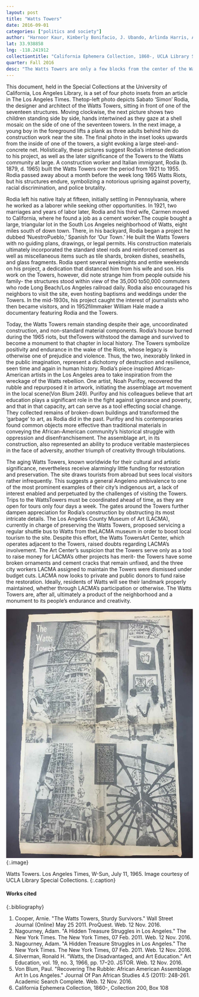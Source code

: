 ```yaml
---
layout: post
title: "Watts Towers"
date: 2016-09-01
categories: ["politics and society"]
author: "Harnoor Kaur, Kimberly Bonifacio, J. Ubando, Arlinda Harris, Avyay Kuchibotla, Meera Madhavan"
lat: 33.938858
lng: -118.241912
collectiontitle: "California Ephemera Collection, 1860-, UCLA Library Special Collections"
quarter: Fall 2016
desc: "The Watts Towers are only a few blocks from the center of the Watts Riots of 1965, and at the time, the surrounding neighborhoods and buildings were destroyed and vandalized but the towers remained standing. It is now viewed as a monument of the community’s resilience and creativity."
---
```

This document, held in the Special Collections at the University of California, Los Angeles Library, is a set of four photo insets from an article in The Los Angeles Times. Thetop-left photo depicts Sabato ‘Simon’ Rodia, the designer and architect of the Watts Towers, sitting in front of one of the seventeen structures. Moving clockwise, the next picture shows two children standing side by side, hands intertwined as they gaze at a shell mosaic on the side of one of the seventeen towers. In the next image, a young boy in the foreground lifts a plank as three adults behind him do construction work near the site. The final photo in the inset looks upwards from the inside of one of the towers, a sight evoking a large steel-and-concrete net. Holistically, these pictures suggest Rodia’s intense dedication to his project, as well as the later significance of the Towers to the Watts community at large. A construction worker and Italian immigrant, Rodia (b. 1879, d. 1965) built the Watts Towers over the period from 1921 to 1955. Rodia passed away about a month before the week long 1965 Watts Riots, but his structures endure, symbolizing a notorious uprising against poverty, racial discrimination, and police brutality.

Rodia left his native Italy at fifteen, initially settling in Pennsylvania, where he worked as a laborer while seeking other opportunities. In 1921, two marriages and years of labor later, Rodia and his third wife, Carmen moved to California, where he found a job as a cement worker.The couple bought a large, triangular lot in the South Los Angeles neighborhood of Watts, eight miles south of down town. There, in his backyard,  Rodia began a project he dubbed ‘NuestroPueblo,’ Spanish for ‘Our Town.’ He built the Watts Towers with no guiding plans, drawings, or legal permits. His construction materials ultimately incorporated the standard steel rods and reinforced cement as well as miscellaneous items such as tile shards, broken dishes, seashells, and glass fragments. Rodia spent several weeknights and entire weekends on his project, a dedication that distanced him from his wife and son. His work on the Towers, however, did note strange him from people outside his family- the structures stood within view of the 35,000 to50,000 commuters who rode Long Beach/Los Angeles railroad daily. Rodia also encouraged his neighbors to visit the site, even hosting baptisms and weddings under the Towers. In the mid-1930s, his project caught the interest of journalists who then became visitors, and in 1952filmmaker William Hale made a documentary featuring Rodia and the Towers.

Today, the Watts Towers remain standing despite their age, uncoordinated construction, and non-standard material components. Rodia’s house burned during the 1965 riots, but theTowers withstood the damage and survived to become a monument to that chapter in local history. The Towers symbolize positivity and endurance in the wake of the Riots, whose legacy is otherwise one of prejudice and violence. Thus, the two, inexorably linked in the public imagination, represent a dichotomy of destruction and resilience, seen time and again in human history. Rodia’s piece inspired African-American artists in the Los Angeles area to take inspiration from the wreckage of the Watts rebellion. One artist, Noah Purifoy, recovered the rubble and repurposed it in artwork, initiating the assemblage art movement in the local scene(Von Blum 249). Purifoy and his colleagues believe that art education plays a significant role in the fight against ignorance and poverty, and that in that capacity, art can serve as a tool effecting social change. They collected remains of broken-down buildings and transformed the ‘garbage’ to art, as Rodia did in the past. Purifoy and his contemporaries found common objects more effective than traditional materials in conveying the African-American community’s historical struggle with oppression and disenfranchisement. The assemblage art, in its construction, also represented an ability to produce veritable masterpieces in the face of adversity, another triumph of creativity through tribulations.

The aging Watts Towers, known worldwide for their cultural and artistic significance, nevertheless receive alarmingly little funding for restoration and preservation. The site draws tourists from abroad but sees local visitors rather infrequently. This suggests a general Angeleno ambivalence to one of the most prominent examples of their city’s indigenous art, a lack of interest enabled and perpetuated by the challenges of visiting the Towers. Trips to the WattsTowers must be coordinated ahead of time, as they are open for tours only four days a week. The gates around the Towers further dampen appreciation for Rodia’s construction by obstructing its most intricate details. The Los Angeles County Museum of Art (LACMA), currently in charge of preserving the Watts Towers, proposed servicing a regular shuttle bus to Watts from theLACMA museum in order to boost local tourism to the site. Despite this effort, the Watts TowersArt Center, which operates adjacent to the Towers, raised doubts regarding LACMA’s involvement. The Art Center’s suspicion that the Towers serve only as a tool to raise money for LACMA’s other projects has merit- the Towers have some broken ornaments and cement cracks that remain unfixed, and the three city workers LACMA assigned to maintain the Towers were dismissed under budget cuts. LACMA now looks to private and public donors to fund raise the restoration. Ideally, residents of Watts will see their landmark properly maintained, whether through LACMA’s participation or otherwise. The Watts Towers are, after all, ultimately a product of the neighborhood and a monument to its people’s endurance and creativity.

![Sabato Rodia sitting in front of one of the seventeen structures. Two children stand, holding hands and looking at a shell mosaic on the side of one of the towers. A young boy in the foreground lifts a plank as three people behind him do construction work near the site. An upward-angled view from the inside of one of the towers that depicts steel and concrete radiating out from the center of the tower like the threads of a spider web](images/watts.jpg)
{:.image}

Watts Towers. Los Angeles Times, W-Sun, July 11, 1965. Image courtesy of UCLA Library Special Collections.
   {:.caption}


#### Works cited

{:.bibliography}
1. Cooper, Arnie. &quot;The Watts Towers, Sturdy Survivors.&quot; Wall Street Journal (Online) May 25 2011. ProQuest. Web. 12 Nov. 2016.
2. Nagourney, Adam. &quot;A Hidden Treasure Struggles in Los Angeles.&quot; The New York Times. The New York Times, 07 Feb. 2011. Web. 12 Nov. 2016.
3. Nagourney, Adam. &quot;A Hidden Treasure Struggles in Los Angeles.&quot; The New York Times. The New York Times, 07 Feb. 2011. Web. 12 Nov. 2016.
4. Silverman, Ronald H. “Watts, the Disadvantaged, and Art Education.” Art Education, vol. 19, no. 3, 1966, pp. 17–20. JSTOR. Web. 12 Nov. 2016.
5. Von Blum, Paul. &quot;Recovering The Rubble: African American Assemblage Art In Los Angeles.&quot; Journal Of Pan African Studies 4.5 (2011): 248-261. Academic Search Complete. Web. 12 Nov. 2016.
6. California Ephemera Collection, 1860-, Collection 200, Box 108
